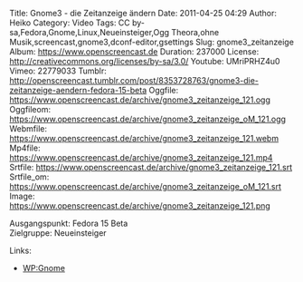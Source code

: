 Title: Gnome3 - die Zeitanzeige ändern
Date: 2011-04-25 04:29
Author: Heiko
Category: Video
Tags: CC by-sa,Fedora,Gnome,Linux,Neueinsteiger,Ogg Theora,ohne Musik,screencast,gnome3,dconf-editor,gsettings
Slug: gnome3_zeitanzeige
Album: https://www.openscreencast.de
Duration: 237000
License: http://creativecommons.org/licenses/by-sa/3.0/
Youtube: UMriPRHZ4u0
Vimeo: 22779033
Tumblr: http://openscreencast.tumblr.com/post/8353728763/gnome3-die-zeitanzeige-aendern-fedora-15-beta
Oggfile: https://www.openscreencast.de/archive/gnome3_zeitanzeige_121.ogg
Oggfileom: https://www.openscreencast.de/archive/gnome3_zeitanzeige_oM_121.ogg
Webmfile: https://www.openscreencast.de/archive/gnome3_zeitanzeige_121.webm
Mp4file: https://www.openscreencast.de/archive/gnome3_zeitanzeige_121.mp4
Srtfile: https://www.openscreencast.de/archive/gnome3_zeitanzeige_121.srt
Srtfile_om: https://www.openscreencast.de/archive/gnome3_zeitanzeige_oM_121.srt
Image: https://www.openscreencast.de/archive/gnome3_zeitanzeige_121.png

Ausgangspunkt: Fedora 15 Beta  
Zielgruppe: Neueinsteiger  

Links:

  * [WP:Gnome](http://de.wikipedia.org/wiki/Gnome "Link zu Wikipedia Gnome")

